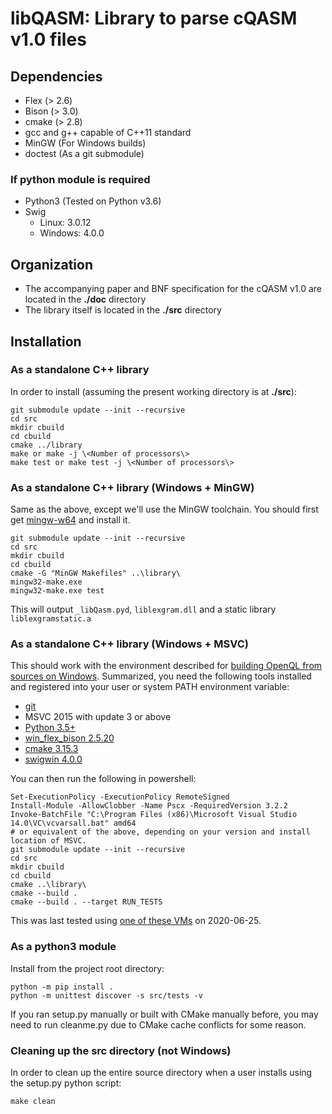 
# libQASM: Library to parse cQASM v1.0 files

## Dependencies
* Flex (> 2.6)
* Bison (> 3.0)
* cmake (> 2.8)
* gcc and g++ capable of C++11 standard
* MinGW (For Windows builds)
* doctest (As a git submodule)

### If python module is required
* Python3 (Tested on Python v3.6)
* Swig
    * Linux: 3.0.12
    * Windows: 4.0.0

## Organization
* The accompanying paper and BNF specification for the cQASM v1.0 are located in the **./doc** directory
* The library itself is located in the **./src** directory

## Installation

### As a standalone C++ library
In order to install (assuming the present working directory is at **./src**):
```
git submodule update --init --recursive
cd src
mkdir cbuild
cd cbuild
cmake ../library
make or make -j \<Number of processors\>
make test or make test -j \<Number of processors\>
```

### As a standalone C++ library (Windows + MinGW)
Same as the above, except we'll use the MinGW toolchain. You should first get [mingw-w64](https://sourceforge.net/projects/mingw-w64/) and install it.
```
git submodule update --init --recursive
cd src
mkdir cbuild
cd cbuild
cmake -G "MinGW Makefiles" ..\library\
mingw32-make.exe
mingw32-make.exe test
```

This will output `_libQasm.pyd`, `liblexgram.dll` and a static library `liblexgramstatic.a`

### As a standalone C++ library (Windows + MSVC)
This should work with the environment described for [building OpenQL from sources on Windows](https://openql.readthedocs.io/en/latest/installation.html#notes-for-windows-users). Summarized, you need the following tools installed and registered into your user or system PATH environment variable:

 - [git](https://gitforwindows.org/)
 - MSVC 2015 with update 3 or above
 - [Python 3.5+](https://www.python.org/downloads/)
 - [win_flex_bison 2.5.20](https://sourceforge.net/projects/winflexbison/files/win_flex_bison-2.5.20.zip/download)
 - [cmake 3.15.3](https://github.com/Kitware/CMake/releases/download/v3.15.3/cmake-3.15.3-win64-x64.msi)
 - [swigwin 4.0.0](https://sourceforge.net/projects/swig/files/swigwin/swigwin-4.0.0/swigwin-4.0.0.zip/download)

You can then run the following in powershell:

```
Set-ExecutionPolicy -ExecutionPolicy RemoteSigned
Install-Module -AllowClobber -Name Pscx -RequiredVersion 3.2.2
Invoke-BatchFile "C:\Program Files (x86)\Microsoft Visual Studio 14.0\VC\vcvarsall.bat" amd64
# or equivalent of the above, depending on your version and install location of MSVC.
git submodule update --init --recursive
cd src
mkdir cbuild
cd cbuild
cmake ..\library\
cmake --build .
cmake --build . --target RUN_TESTS
```

This was last tested using [one of these VMs](https://developer.microsoft.com/en-us/microsoft-edge/tools/vms/) on 2020-06-25.

### As a python3 module
Install from the project root directory:
```
python -m pip install .
python -m unittest discover -s src/tests -v
```

If you ran setup.py manually or built with CMake manually before, you may need to run cleanme.py due to CMake cache conflicts for some reason.

### Cleaning up the src directory (not Windows)
In order to clean up the entire source directory when a user installs using the setup.py python script:
```
make clean
```
